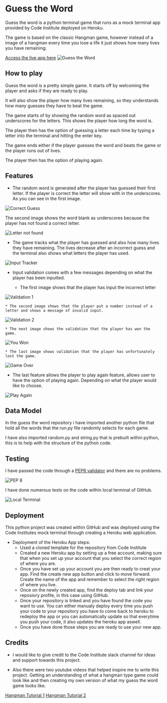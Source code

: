 # Guess the Word

Guess the word is a python terminal game that runs as a mock terminal app provided by Code Institute deployed on Heroku.

The game is based on the classic Hangman game, however instead of a image of a hangman every time you lose a life it just shows how many lives you have remaining.

[Access the live app here](https://g-t-w-game.herokuapp.com/
)
![Guess the Word](assets/images/heroku_app.png)

## How to play

Guess the word is a pretty simple game. It starts off by welcoming the player and asks if they are ready to play.

It will also show  the player how many lives remaining, so they understands how many guesses they have to beat the game.

The game starts of by showing the random word as spaced out underscores for the letters. This shows the player how long the word is.

The player then has the option of guessing a letter each time by typing a letter into the terminal and hitting the enter key.

The game ends either if the player guesses the word and beats the game or the player runs out of lives.

The player then has the option of playing again.


## Features

* The random word is generated after the player has guessed their first letter. If the player is correct the letter will show with in the underscores. As you can see in the first image. 

![Correct Guess](assets/images/random_correct.png)

The second image shows the word blank as underscores because the player has not found a correct letter.

![Letter not found](assets/images/random_word.png)


* The game tracks what the player has guessed and also how many lives they have remaining. The lives decrease after an incorrect guess and the terminal also shows what letters the player has used.

![Input Tracker](assets/images/input_tracker.png)


* Input validation comes with a few messages depending on what the player has been inputted.

    * The first image shows that the player has input the incorrect letter

![Validation 1](assets/images/input_val1.png)

    * The second image shows that the player put a number instead of a letter and shows a message of invalid input.

![Validation 2](assets/images/input_val2.png)
    
    * The next image shows the validation that the player has won the game.

![You Won](assets/images/you_won.png)

    * The last image shows validation that the player has unfortunately lost the game.

![Game Over](assets/images/game_over.png)


* The last feature allows the player to play again feature, allows user to have the option of playing again. Depending on what the player would like to choose.

![Play Again](assets/images/play_again.png)

## Data Model

In the guess the word repository i have imported another python file that hold all the words that the run.py file randomly selects for each game.

I have also imported random.py and string.py that is prebuilt within python, this is to help with the structure of the python code.



## Testing

I have passed the code through a [PEP8 validator](http://pep8online.com/) and there are no problems.

![PEP 8](assets/images/pep8.png)

I have done numerous tests on the code within local terminal of GitHub. 

![Local Terminal](assets/images/local_terminal.png)


## Deployment

This python project was created within GitHub and was deployed using the Code Institutes mock terminal through creating a Heroku web application.

* Deployment of  the Heroku App steps:
    * Used a cloned template for the repository from Code Institute
    * Created a new Heroku app by setting up a free account, making sure that when you set up your account that you select the correct region of where you are.
    * Once you have set up your account you are then ready to creat your app. Find the create new app button and click to move forward. Create the name of the app and remember to select the right region of where you live.
    * Once on the newly created app, find the deploy tab and link your reposiory profile, in this case using GitHub. 
    * Once your repository is linked and you have found the code you want to use. You can either manualy deploy every time you push your code to your repository you have to come back to heroku to redeploy the app or you can automatically update so that everytime you push your code, it also updates the heroku app aswell.
    * Once you have done those steps you are ready to use your new app.


## Credits

* I would like to give credit to the Code Institute slack channel for ideas and support towards this project.

* Also there were two youtube videos that helped inspire me to write this project. Getting an understanding of what a hangman type game could look like and then creating my own version of what my guess the word game looks like. 

[Hangman Tutorial 1](https://www.youtube.com/watch?v=m4nEnsavl6w)
[Hangman Tutorial 2](https://www.youtube.com/watch?v=JNXmCOumNw0)
